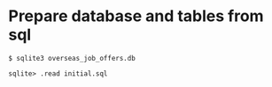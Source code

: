 # Prepare database and tables from sql

```
$ sqlite3 overseas_job_offers.db

sqlite> .read initial.sql
```


